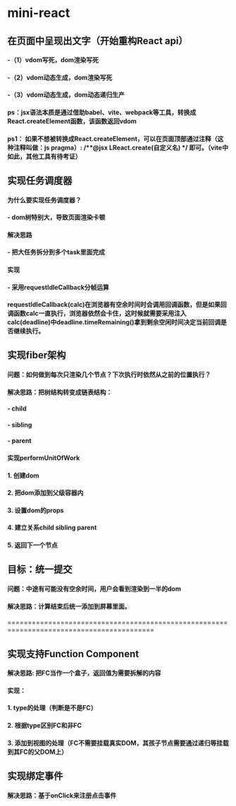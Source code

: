 # mini-react

## 在页面中呈现出文字（开始重构React api）
#### -（1）vdom写死，dom渲染写死
#### -（2）vdom动态生成，dom渲染写死
#### -（3）vdom动态生成，dom动态递归生产

#### ps：jsx语法本质是通过借助babel、vite、webpack等工具，转换成React.createElement函数，该函数返回vdom
#### ps1： 如果不想被转换成React.createElement，可以在页面顶部通过注释（这种注释叫做：js pragma）: /**@jsx LReact.create(自定义名) */ 即可。（vite中如此，其他工具有待考证）

## 实现任务调度器
#### 为什么要实现任务调度器？
#### - dom树特别大，导致页面渲染卡顿
#### 解决思路
#### - 把大任务拆分到多个task里面完成
#### 实现
#### - 采用requestIdleCallback分帧运算
#### requestIdleCallback(calc)在浏览器有空余时间时会调用回调函数，但是如果回调函数calc一直执行，浏览器依然会卡住，这时候就需要采用注入calc(deadline)中deadline.timeRemaining()拿到剩余空闲时间决定当前回调是否继续执行。

## 实现fiber架构
#### 问题：如何做到每次只渲染几个节点？下次执行时依然从之前的位置执行？
#### 解决思路：把树结构转变成链表结构：
#### - child
#### - sibling
#### - parent
#### 实现performUnitOfWork
#### 1. 创建dom
#### 2. 把dom添加到父级容器内
#### 3. 设置dom的props
#### 4. 建立关系child sibling parent
#### 5. 返回下一个节点

## 目标：统一提交
#### 问题：中途有可能没有空余时间，用户会看到渲染到一半的dom
#### 解决思路：计算结束后统一添加到屏幕里面。


==========================================================================================
## 实现支持Function Component
#### 解决思路: 把FC当作一个盒子，返回值为需要拆解的内容
#### 实现：
#### 1. type的处理（判断是不是FC）
#### 2. 根据type区别FC和非FC
#### 3. 添加到视图的处理（FC不需要挂载真实DOM，其孩子节点需要通过递归等挂载到其FC的父DOM上）

## 实现绑定事件
#### 解决思路：基于onClick来注册点击事件
